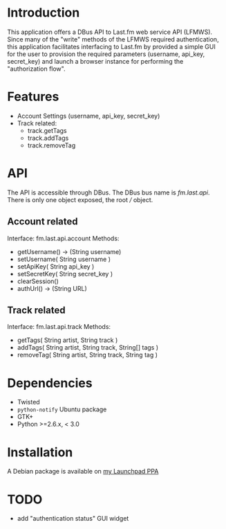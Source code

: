 Introduction
============

This application offers a DBus API to Last.fm web service API (LFMWS).
Since many of the "write" methods of the LFMWS required authentication,
this application facilitates interfacing to Last.fm by provided a simple
GUI for the user to provision the required parameters (username, api_key, secret_key)
and launch a browser instance for performing the "authorization flow".

Features
========

- Account Settings (username, api_key, secret_key)
- Track related:
  - track.getTags
  - track.addTags
  - track.removeTag


API
===

The API is accessible through DBus. The DBus bus name is *fm.last.api*. There is only one object exposed, the root */* object.

Account related
---------------

Interface: fm.last.api.account
Methods: 

 - getUsername() -> (String username)
 - setUsername( String username )
 - setApiKey( String api_key )
 - setSecretKey( String secret_key )
 - clearSession()
 - authUrl() -> (String URL)

Track related
-------------

Interface: fm.last.api.track
Methods:
 
 - getTags( String artist, String track )
 - addTags( String artist, String track, String[] tags )
 - removeTag( String artist, String track, String tag )

 
Dependencies
============

- Twisted
- `python-notify` Ubuntu package
- GTK+
- Python >=2.6.x, < 3.0
  
Installation
============

A Debian package is available on [my Launchpad PPA](https://launchpad.net/~jldupont/+archive/jldupont)

TODO
====

 - add "authentication status" GUI widget
 

